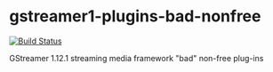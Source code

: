 # gstreamer1-plugins-bad-nonfree

[![Build Status](https://travis-ci.org/UnitedRPMs/gstreamer1-plugins-bad-nonfree.svg?branch=master)](https://travis-ci.org/UnitedRPMs/gstreamer1-plugins-bad-nonfree)

GStreamer 1.12.1 streaming media framework "bad" non-free plug-ins
